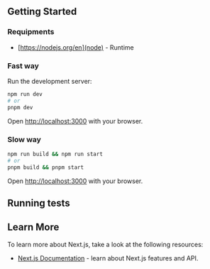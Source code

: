 ## Getting Started

### Requipments
- [https://nodejs.org/en](node) - Runtime

### Fast way
Run the development server:

```bash
npm run dev
# or
pnpm dev
```

Open [http://localhost:3000](http://localhost:3000) with your browser.

### Slow way

```bash
npm run build && npm run start
# or
pnpm build && pnpm start
```

Open [http://localhost:3000](http://localhost:3000) with your browser.

## Running tests


## Learn More

To learn more about Next.js, take a look at the following resources:
- [Next.js Documentation](https://nextjs.org/docs) - learn about Next.js features and API.
